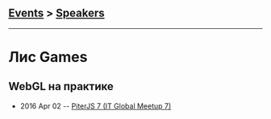 ## [Events](../README.md) > [Speakers](../speakers.md)
---

# Лис Games

## WebGL на практике
- 2016 Apr 02 -- [PiterJS 7 (IT Global Meetup 7)](https://www.youtube.com/watch?v=WyJXSd3q4w0)    
